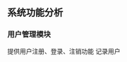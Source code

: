 ## 系统功能分析
### 用户管理模块
提供用户注册、登录、注销功能
记录用户
<!--stackedit_data:
eyJoaXN0b3J5IjpbLTE2ODM3MzEwNTUsLTU1NzM2MzU5XX0=
-->